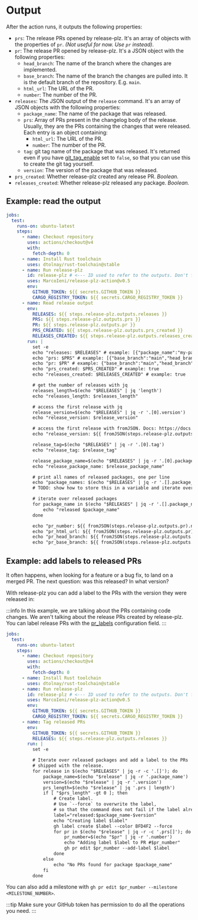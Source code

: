 # Output

After the action runs, it outputs the following properties:

- `prs`: The release PRs opened by release-plz.
  It's an array of objects with the properties of `pr`.
  *(Not useful for now. Use `pr` instead)*.
- `pr`: The release PR opened by release-plz.
  It's a JSON object with the following properties:
  - `head_branch`: The name of the branch where the changes are implemented.
  - `base_branch`: The name of the branch the changes are pulled into.
    It is the default branch of the repository. E.g. `main`.
  - `html_url`: The URL of the PR.
  - `number`: The number of the PR.
- `releases`: The JSON output of the `release` command.
  It's an array of JSON objects with the following properties:
  - `package_name`: The name of the package that was released.
  - `prs`: Array of PRs present in the changelog body of the release.
    Usually, they are the PRs containing the changes that were released.
    Each entry is an object containing:
    - `html_url`: The URL of the PR.
    - `number`: The number of the PR.
  - `tag`: git tag name of the package that was released. It's returned even if you have
    [git_tag_enable](../config.md#the-git_tag_enable-field) set to `false`, so that
    you can use this to create the git tag yourself.
  - `version`: The version of the package that was released.
- `prs_created`: Whether release-plz created any release PR. *Boolean.*
- `releases_created`: Whether release-plz released any package. *Boolean.*

## Example: read the output

```yaml
jobs:
  test:
    runs-on: ubuntu-latest
    steps:
      - name: Checkout repository
        uses: actions/checkout@v4
        with:
          fetch-depth: 0
      - name: Install Rust toolchain
        uses: dtolnay/rust-toolchain@stable
      - name: Run release-plz
        id: release-plz # <--- ID used to refer to the outputs. Don't forget it.
        uses: MarcoIeni/release-plz-action@v0.5
        env:
          GITHUB_TOKEN: ${{ secrets.GITHUB_TOKEN }}
          CARGO_REGISTRY_TOKEN: ${{ secrets.CARGO_REGISTRY_TOKEN }}
      - name: Read release output
        env:
          RELEASES: ${{ steps.release-plz.outputs.releases }}
          PRS: ${{ steps.release-plz.outputs.prs }}
          PR: ${{ steps.release-plz.outputs.pr }}
          PRS_CREATED: ${{ steps.release-plz.outputs.prs_created }}
          RELEASES_CREATED: ${{ steps.release-plz.outputs.releases_created }}
        run: |
          set -e
          echo "releases: $RELEASES" # example: [{"package_name":"my-package","prs":[{"html_url":"https://github.com/user/proj/pull/1439","number":1439}],"tag":"v0.1.0","version":"0.1.0"}]
          echo "prs: $PRS" # example: [{"base_branch":"main","head_branch":"release-plz-2024-05-01T20-38-05Z","html_url":"https://github.com/MarcoIeni/rust-workspace-example/pull/198","number":198}]
          echo "pr: $PR" # example: {"base_branch":"main","head_branch":"release-plz-2024-05-01T20-38-05Z","html_url":"https://github.com/MarcoIeni/rust-workspace-example/pull/198","number":198}
          echo "prs_created: $PRS_CREATED" # example: true
          echo "releases_created: $RELEASES_CREATED" # example: true

          # get the number of releases with jq
          releases_length=$(echo "$RELEASES" | jq 'length')
          echo "releases_length: $releases_length"

          # access the first release with jq
          release_version=$(echo "$RELEASES" | jq -r '.[0].version')
          echo "release_version: $release_version"

          # access the first release with fromJSON. Docs: https://docs.github.com/en/actions/learn-github-actions/expressions
          echo "release_version: ${{ fromJSON(steps.release-plz.outputs.releases)[0].version }}"

          release_tag=$(echo "$RELEASES" | jq -r '.[0].tag')
          echo "release_tag: $release_tag"

          release_package_name=$(echo "$RELEASES" | jq -r '.[0].package_name')
          echo "release_package_name: $release_package_name"

          # print all names of released packages, one per line
          echo "package_names: $(echo "$RELEASES" | jq -r '.[].package_name')"
          # TODO: show how to store this in a variable and iterate over it (maybe an array?). PR welcome!

          # iterate over released packages
          for package_name in $(echo "$RELEASES" | jq -r '.[].package_name'); do
              echo "released $package_name"
          done

          echo "pr_number: ${{ fromJSON(steps.release-plz.outputs.pr).number }}"
          echo "pr_html_url: ${{ fromJSON(steps.release-plz.outputs.pr).html_url }}"
          echo "pr_head_branch: ${{ fromJSON(steps.release-plz.outputs.pr).head_branch }}"
          echo "pr_base_branch: ${{ fromJSON(steps.release-plz.outputs.pr).base_branch }}"
```

## Example: add labels to released PRs

It often happens, when looking for a feature or a bug fix, to land on a merged PR.
The next question: was this released? In what version?

With release-plz you can add a label to the PRs with the version they were released in:

:::info
In this example, we are talking about the PRs containing code changes.
We aren't talking about the release PRs created by release-plz.
You can label release PRs with the [pr_labels](../config.md#the-pr_labels-field)
configuration field.
:::

```yaml
jobs:
  test:
    runs-on: ubuntu-latest
    steps:
      - name: Checkout repository
        uses: actions/checkout@v4
        with:
          fetch-depth: 0
      - name: Install Rust toolchain
        uses: dtolnay/rust-toolchain@stable
      - name: Run release-plz
        id: release-plz # <--- ID used to refer to the outputs. Don't forget it.
        uses: MarcoIeni/release-plz-action@v0.5
        env:
          GITHUB_TOKEN: ${{ secrets.GITHUB_TOKEN }}
          CARGO_REGISTRY_TOKEN: ${{ secrets.CARGO_REGISTRY_TOKEN }}
      - name: Tag released PRs
        env:
          GITHUB_TOKEN: ${{ secrets.GITHUB_TOKEN }}
          RELEASES: ${{ steps.release-plz.outputs.releases }}
        run: |
          set -e

          # Iterate over released packages and add a label to the PRs
          # shipped with the release.
          for release in $(echo "$RELEASES" | jq -r -c '.[]'); do
              package_name=$(echo "$release" | jq -r '.package_name')
              version=$(echo "$release" | jq -r '.version')
              prs_length=$(echo "$release" | jq '.prs | length')
              if [ "$prs_length" -gt 0 ]; then
                  # Create label.
                  # Use `--force` to overwrite the label,
                  # so that the command does not fail if the label already exists.
                  label="released:$package_name-$version"
                  echo "Creating label $label"
                  gh label create $label --color BFD4F2 --force
                  for pr in $(echo "$release" | jq -r -c '.prs[]'); do
                      pr_number=$(echo "$pr" | jq -r '.number')
                      echo "Adding label $label to PR #$pr_number"
                      gh pr edit $pr_number --add-label $label
                  done
              else
                  echo "No PRs found for package $package_name"
              fi
          done
```

You can also add a milestone with `gh pr edit $pr_number --milestone <MILESTONE_NUMBER>`.

:::tip
Make sure your GitHub token has permission to do all the operations you need.
:::
